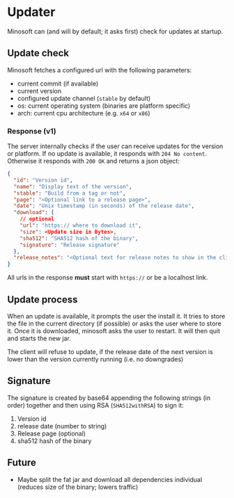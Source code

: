 # Updater

Minosoft can (and will by default; it asks first) check for updates at startup.

## Update check

Minosoft fetches a configured url with the following parameters:

- current commit (if available)
- current version
- configured update channel (`stable` by default)
- os: current operating system (binaries are platform specific)
- arch: current cpu architecture (e.g. `x64` or `x86`)

### Response (v1)

The server internally checks if the user can receive updates for the version or platform. If no update is available, it responds with `204 No content`.
Otherwise it responds with `200 OK` and returns a json object:

```json
{
  "id": "Version id",
  "name": "Display text of the version",
  "stable": "Build from a tag or not",
  "page": "<Optional link to a release page>",
  "date": "Unix timestamp (in seconds) of the release date",
  "download": {
    // optional
    "url": "https:// where to download it",
    "size": <Update size in Bytes>,
    "sha512": "SHA512 hash of the binary",
    "signature": "Release signature"
  },
  "release_notes": "<Optional text for release notes to show in the client>"
}
```

All urls in the response **must** start with `https://` or be a localhost link.

## Update process

When an update is available, it prompts the user the install it. It tries to store the file in the current directory (if possible) or asks the user where to store it.
Once it is downloaded, minosoft asks the user to restart. It will then quit and starts the new jar.

The client will refuse to update, if the release date of the next version is lower than the version currently running (i.e. no downgrades)

## Signature

The signature is created by base64 appending the following strings (in order) together and then using RSA (`SHA512withRSA`) to sign it:

1. Version id
2. release date (number to string)
3. Release page (optional)
4. sha512 hash of the binary

## Future

- Maybe split the fat jar and download all dependencies individual (reduces size of the binary; lowers traffic)
